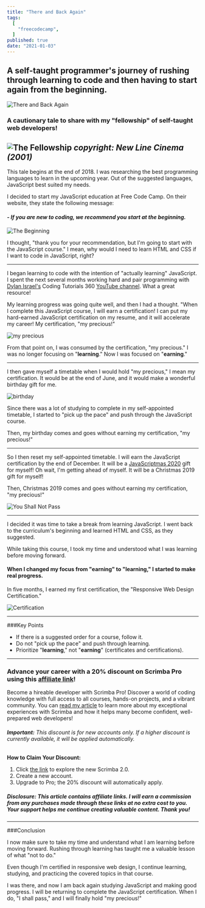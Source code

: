 ```yaml
---
title: "There and Back Again"
tags:
  [
    "freecodecamp",
  ]
published: true
date: "2021-01-03"
---
```


## A self-taught programmer's journey of rushing through learning to code and then having to start again from the beginning.

![There and Back Again](img/01-03-21/ThereAndBackAgain.png)
<!-- *copyright: New Line Cinema (2001)*  -->

### A cautionary tale to share with my "fellowship" of self-taught web developers!
![The Fellowship](img/01-03-21/fellowship.jpg) 
*copyright: New Line Cinema (2001)* 
---

This tale begins at the end of 2018. I was researching the best programming languages to learn in the upcoming year. Out of the suggested languages, JavaScript best suited my needs.

I decided to start my JavaScript education at Free Code Camp. On their website, they state the following message: 

#### *- If you are new to coding, we recommend you start at the beginning.*

![The Beginning](img/01-03-21/TheBeginning.png)

I thought, "thank you for your recommendation, but I'm going to start with the JavaScript course." I mean, why would I need to learn HTML and CSS if I want to code in JavaScript, right?

---

I began learning to code with the intention of "actually learning" JavaScript. I spent the next several months working hard and pair programming with [Dylan Israel's](https://selftaughttxg.com/2020/12-20/12-06-2020_TeacherFeature-Dylan_Israel/) Coding Tutorials 360 [YouTube channel](https://www.youtube.com/user/pizzapokerguy87). What a great resource!

My learning progress was going quite well, and then I had a thought. "When I complete this JavaScript course, I will earn a certification! I can put my hard-earned JavaScript certification on my resume, and it will accelerate my career! My certification, "my precious!"

![my precious](img/01-03-21/my-precious.jpg)
<!-- *copyright: New Line Cinema (2003)*  -->

From that point on, I was consumed by the certification, "my precious." I was no longer focusing on "**learning**." Now I was focused on "**earning**."

---

I then gave myself a timetable when I would hold "my precious," I mean my certification. It would be at the end of June, and it would make a wonderful birthday gift for me.

![birthday](img/01-03-21/birthday.jpg)
<!-- *copyright: New Line Cinema (2003)* -->

Since there was a lot of studying to complete in my self-appointed timetable, I started to "pick up the pace" and push through the JavaScript course.

Then, my birthday comes and goes without earning my certification, "my precious!"

___

So I then reset my self-appointed timetable. I will earn the JavaScript certification by the end of December. It will be a [JavaScriptmas 2020](https://selftaughttxg.com/2020/12-20/The_Post-JavaScriptmas_2020_Post/) gift for myself! Oh wait, I'm getting ahead of myself. It will be a Christmas 2019 gift for myself! 

Then, Christmas 2019 comes and goes without earning my certification, "my precious!"
 
![You Shall Not Pass](img/01-03-21/YouShallNotPass.jpg)
<!-- *copyright: New Line Cinema (2001)* -->
---

I decided it was time to take a break from learning JavaScript. I went back to the curriculum's beginning and learned HTML and CSS, as they suggested.

<!-- #### ***There and back again...*** -->

While taking this course, I took my time and understood what I was learning before moving forward.

#### When I changed my focus from "earning" to "learning," I started to make real progress.

In five months, I earned my first certification, the "Responsive Web Design Certification."

![Certification](img/01-03-21/ResponsiveWebDesign.png)

---

###Key Points
* If there is a suggested order for a course, follow it.
* Do not "pick up the pace" and push through learning.
* Prioritize "**learning**," not "**earning**" (certificates and certifications).

---

### Advance your career with a 20% discount on Scrimba Pro using this [affiliate link](https://scrimba.com/?via=MichaelLarocca)!

Become a hireable developer with Scrimba Pro! Discover a world of coding knowledge with full access to all courses, hands-on projects, and a vibrant community. You can [read my article](https://selftaughttxg.com/2021/06-21/06-07-21/) to learn more about my exceptional experiences with Scrimba and how it helps many become confident, well-prepared web developers!

###### ***Important:*** *This discount is for new accounts only. If a higher discount is currently available, it will be applied automatically.*

**How to Claim Your Discount:**
1. Click [the link](https://scrimba.com/?via=MichaelLarocca) to explore the new Scrimba 2.0.
2. Create a new account.
3. Upgrade to Pro; the 20% discount will automatically apply.

##### ***Disclosure:*** *This article contains affiliate links. I will earn a commission from any purchases made through these links at no extra cost to you. Your support helps me continue creating valuable content. Thank you!*

---

###Conclusion

I now make sure to take my time and understand what I am learning before moving forward. Rushing through learning has taught me a valuable lesson of what "not to do."

Even though I'm certified in responsive web design, I continue learning, studying, and practicing the covered topics in that course. 

I was there, and now I am back again studying JavaScript and making good progress. I will be returning to complete the JavaScript certification. When I do, "I shall pass," and I will finally hold "my precious!" 
